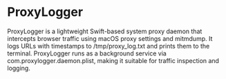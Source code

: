 # ProxyLogger
 ProxyLogger is a lightweight Swift-based system proxy daemon that intercepts browser traffic using macOS proxy settings and mitmdump. It logs URLs with timestamps to /tmp/proxy_log.txt and prints them to the terminal.  ProxyLogger runs as a background service via com.proxylogger.daemon.plist, making it suitable for traffic inspection and logging.
